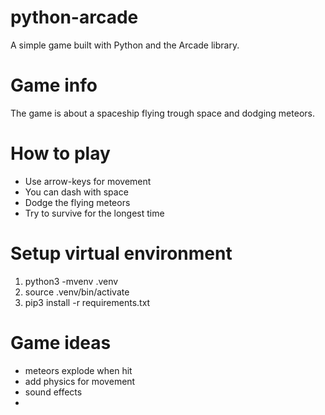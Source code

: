 # python-arcade
A simple game built with Python and the Arcade library.


# Game info
The game is about a spaceship
flying trough space and dodging meteors.


# How to play

* Use arrow-keys for movement
* You can dash with space
* Dodge the flying meteors
* Try to survive for the longest time


# Setup virtual environment

1. python3 -mvenv .venv
2. source .venv/bin/activate 
3. pip3 install -r requirements.txt

# Game ideas
* meteors explode when hit
* add physics for movement
* sound effects
* 